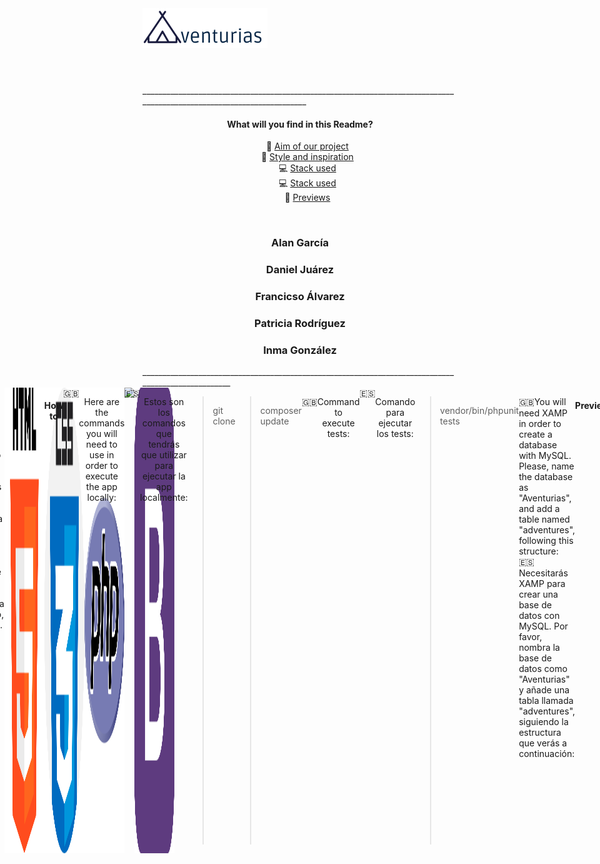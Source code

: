 <header style="display:flex; flex-direction:row;">
<div align="center">
  <img src="Aventurias\public\images\logoAventurias.png">
</div>
</header>

<main>
   _______________________________________________________________________________________________________________________
  <div align="center">
  <h4 align="center">What will you find in this Readme?</h4>
  <ul type="none">
      <li>🎯 <a href="#aim"> Aim of our project</a></li>
      <li>🎨 <a href="#inspiration"> Style and inspiration</a></li>
      <li>💻 <a href="#stack"> Stack used</a></li>
      <li>💻 <a href="#stack"> Stack used</a></li>
      <li>📸 <a href="#previews"> Previews</a></li>
  </ul>
  </div>
  <br>
  <div align="center">
  <h3 align="center">Alan García</h3>
  <h3 align="center">Daniel Juárez</h3>
  <h3 align="center">Francicso Álvarez</h3>
  <h3 align="center">Patricia Rodríguez </h3>
  <h3 align="center">Inma González </h3>
  </div>
____________________________________________________________________________________________________

 <div style="display:flex; justify-content:center;">
  <h4 align="center" id="aim">Aim of our project</h4>
  🇬🇧<p>Aventurias is our first CRUD project using databases. Our project's aim is offering a platform which adventure tourism businesses can use to manage their bookings. Through this platform, users can create appointments, but also modify or cancel the active ones.  </p>
  🇪🇸<p>Aventurias es nuestro primer proyecto CRUD utilizando bases de datos. El objetivo de nuestra aplicación es ofrecer una plataforma que los negocios de turismo activo puedan utilizar para gestionar sus reservas. A través de esta plataforma, los usuarios podrán crear citas, así como modificarlas o cancelar reservas activas. </p>

  
  <h4 align="center" id="inspiration">Style and inspiration</h4>
  🇬🇧<p>Our application styling is based in the Asturian flag, which is yellow and blue coloured <img src="Aventurias\public\images\blueSquare.png"><img src="Aventurias\public\images\yellowSquare.png">. Adventure and active tourism is specially relevant in our region, where it's common to find plenty of choices for leisure time activities, such as hiking, parachuting, kayaking, paintball, speleology, cycling... So we found in that field a good opportunity to offer a solution. </p>
  🇪🇸<p>El color en el diseño de nuestra aplicación está basado en la bandera de Asturias, que es azul y amarilla<img src="Aventurias\public\images\blueSquare.png"><img src="Aventurias\public\images\yellowSquare.png">. La aventura y el turismo activo son especialmente relevantes en nuestra región, donde es común encontrar multitud de estas actividades como opciones de ocio, tales como senderismo, paracaidismo, kayak, paintball, espeleología, ciclismo... Así que encontramos en este campo una buena oportunidad para ofrecer nuestra solución. </p>
  
    
  <h4 align="center" id="stack">Stack used</h4>
  
  🇬🇧<p align="center">This is our first project using PHP vanilla, along with MySql in order to manage databases; it's also the first time we oficially use Bootstrap as a CSS source. We are combining both languages with the basics, HTML and CSS.</p>
  <br>
  🇪🇸<p align="center">Este es nuestro primer proyecto usando PHP vanilla, junto con MySQL para gestionar las bases de datos; también es la primera vez que utilizamos Bootstrap como fuente principal de estilos, combinándola con lo básico, HTML y CSS. </p>
  <br>
  <div align="center" class="logoBox" style="display: flex">
      <img src="Aventurias\public\images\/html-5.png" style="width: 64px">
      <img src="Aventurias\public\images\/css.png" style="width: 64px">
      <img src="Aventurias\public\images\/php.png" style="width: 64px">
      <img src="https://pngimg.com/uploads/mysql/mysql_PNG22.png" style="width: 64px">
      <img src="Aventurias\public\images\/bootstrap.png" style="width: 64px">
  </div>
  
  <h4 align="center" id="howTo">How to</h4>
  🇬🇧<p align="center">Here are the commands you will need to use in order to execute the app locally:</p>
  🇪🇸<p align="center">Estos son los comandos que tendrás que utilizar para ejecutar la app localmente:</p>
   
   > git clone
   
   > composer update
  
 🇬🇧<p align="center">Command to execute tests:</p>
 🇪🇸<p align="center">Comando para ejecutar los tests:</p>
   
   > vendor/bin/phpunit tests
   
   
   🇬🇧You will need XAMP in order to create a database with MySQL. Please, name the database as "Aventurias", and add a table named "adventures", following this structure: 
   🇪🇸Necesitarás XAMP para crear una base de datos con MySQL. Por favor, nombra la base de datos como "Aventurias" y añade una tabla llamada "adventures", siguiendo la estructura que verás a continuación:
   
   <table>
     <thead>
       <td>id</td>
       <td>name</td>
       <td>phone</td>
       <td>email</td>              
       <td>people</td>
       <td>adventure</td>
       <td>info</td>
       <td>date_time</td>
     </thead>
       <td>1</td>
       <td>Maripili Pérez </td>
       <td>+34666666666</td>
       <td>maripili@mail.net</td>              
       <td>2</td>
       <td>Surf</td>
       <td>No sabemos nadar</td>
       <td>06/08/2022</td>
   </table>
   
  <h4 align="center" id="previews">Previews</h4>
         <img align="center" src="Aventurias\public\images\preview1.png" style="width:200px; height: auto">
         <img align="center" src="Aventurias\public\images\preview2.png" style="width:200px; height: auto">
         <img align="center" src="Aventurias\public\images\preview-desktop.png" style="width:400px; height: auto">

 </div>

</main>
